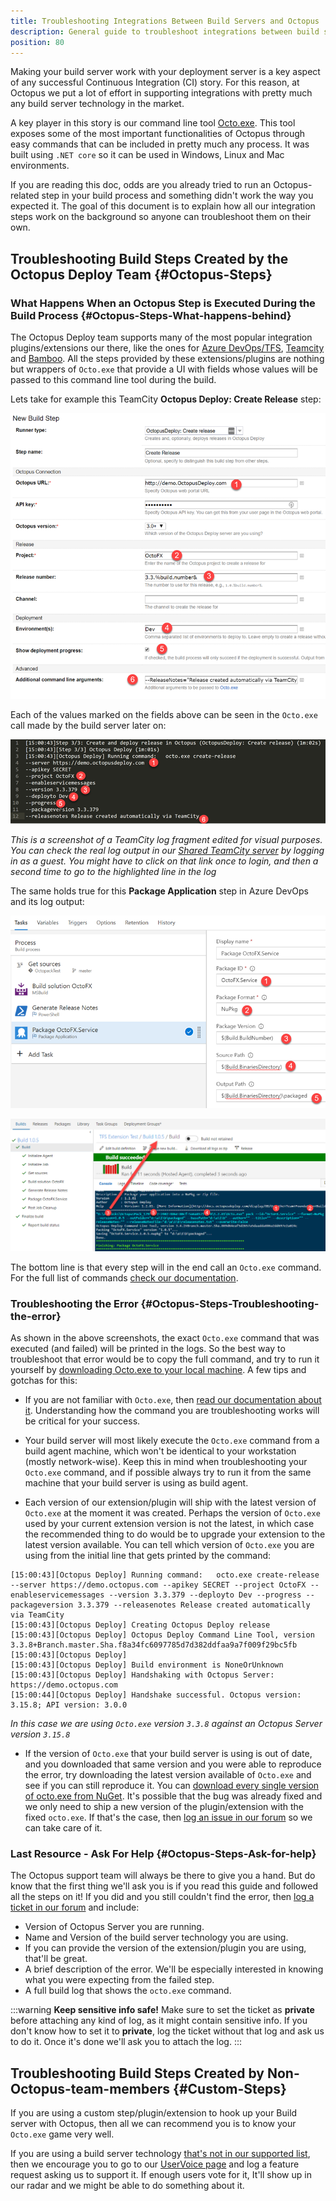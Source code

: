 ```yaml
---
title: Troubleshooting Integrations Between Build Servers and Octopus
description: General guide to troubleshoot integrations between build servers such as TeamCity or Azure DevOps with Octopus Deploy
position: 80
---
```


Making your build server work with your deployment server is a key aspect of any successful Continuous Integration (CI) story. For this reason, at Octopus we put a lot of effort in supporting integrations with pretty much any build server technology in the market.

A key player in this story is our command line tool [Octo.exe](\docs\api-and-integration\octo.exe-command-line\index.md). This tool exposes some of the most important functionalities of Octopus through easy commands that can be included in pretty much any process. It was built using `.NET core` so it can be used in Windows, Linux and Mac environments.

If you are reading this doc, odds are you already tried to run an Octopus-related step in your build process and something didn't work the way you expected it. The goal of this document is to explain how all our integration steps work on the background so anyone can troubleshoot them on their own.

## Troubleshooting Build Steps Created by the Octopus Deploy Team {#Octopus-Steps}

### What Happens When an Octopus Step is Executed During the Build Process {#Octopus-Steps-What-happens-behind}

The Octopus Deploy team supports many of the most popular integration plugins/extensions our there, like the ones for [Azure DevOps/TFS](/docs/api-and-integration/tfs-azure-devops/index.md), [Teamcity](/docs/api-and-integration/teamcity.md) and [Bamboo](/docs/packaging-applications/build-servers/bamboo.md). All the steps provided by these extensions/plugins are nothing but wrappers of `Octo.exe` that provide a UI with fields whose values will be passed to this command line tool during the build.

Lets take for example this TeamCity **Octopus Deploy: Create Release** step:

![](\docs\images\5672460\5672462.png)

Each of the values marked on the fields above can be seen in the `Octo.exe` call made by the build server later on:

![](\docs\images\5672460\5672463.png)

*This is a screenshot of a TeamCity log fragment edited for visual purposes. You can check the real log output in our [Shared TeamCity server](http://teamcity.octopus.com/viewLog.html?buildId=440630&buildTypeId=OctoFX_OctoFX&tab=buildLog&state=1021%2C1023#_state=1021,1023&focus=1024) by logging in as a guest. You might have to click on that link once to login, and then a second time to go to the highlighted line in the log*

The same holds true for this **Package Application** step in Azure DevOps and its log output:

![](\docs\images\5672460\5672464.png)


![](\docs\images\5672460\5672465.png)

The bottom line is that every step will in the end call an `Octo.exe` command. For the full list of commands [check our documentation](\docs\api-and-integration\octo.exe-command-line\index.md).

### Troubleshooting the Error {#Octopus-Steps-Troubleshooting-the-error}

As shown in the above screenshots, the exact `Octo.exe` command that was executed (and failed) will be printed in the logs. So the best way to troubleshoot that error would be to copy the full command, and try to run it yourself by [downloading Octo.exe to your local machine](https://octopus.com/downloads). A few tips and gotchas for this:

- If you are not familiar with `Octo.exe`, then [read our documentation about it](\docs\api-and-integration\octo.exe-command-line\index.md). Understanding how the command you are troubleshooting works will be critical for your success.

- Your build server will most likely execute the `Octo.exe` command from a build agent machine, which won't be identical to your workstation (mostly network-wise). Keep this in mind when troubleshooting your `Octo.exe` command, and if possible always try to run it from the same machine that your build server is using as build agent.

- Each version of our extension/plugin will ship with the latest version of `Octo.exe` at the moment it was created. Perhaps the version of `Octo.exe` used by your current extension version is not the latest, in which case the recommended thing to do would be to upgrade your extension to the latest version available. You can tell which version of `Octo.exe` you are using from the initial line that gets printed by the command:

```
[15:00:43][Octopus Deploy] Running command:   octo.exe create-release --server https://demo.octopus.com --apikey SECRET --project OctoFX --enableservicemessages --version 3.3.379 --deployto Dev --progress --packageversion 3.3.379 --releasenotes Release created automatically via TeamCity
[15:00:43][Octopus Deploy] Creating Octopus Deploy release
[15:00:43][Octopus Deploy] Octopus Deploy Command Line Tool, version 3.3.8+Branch.master.Sha.f8a34fc6097785d7d382ddfaa9a7f009f29bc5fb
[15:00:43][Octopus Deploy]
[15:00:43][Octopus Deploy] Build environment is NoneOrUnknown
[15:00:43][Octopus Deploy] Handshaking with Octopus Server: https://demo.octopus.com
[15:00:44][Octopus Deploy] Handshake successful. Octopus version: 3.15.8; API version: 3.0.0
```
*In this case we are using `Octo.exe` version `3.3.8` against an Octopus Server version `3.15.8`*

- If the version of `Octo.exe` that your build server is using is out of date, and you downloaded that same version and you were able to reproduce the error, try downloading the latest version available of `Octo.exe` and see if you can still reproduce it. You can [download every single version of octo.exe from NuGet](https://www.nuget.org/packages/OctopusTools/). It's possible that the bug was already fixed and we only need to ship a new version of the plugin/extension with the fixed `octo.exe`. If that's the case, then [log an issue in our forum](https://help.octopus.com) so we can take care of it.

### Last Resource - Ask For Help {#Octopus-Steps-Ask-for-help}

The Octopus support team will always be there to give you a hand. But do know that the first thing we'll ask you is if you read this guide and followed all the steps on it! If you did and you still couldn't find the error, then [log a ticket in our forum](https://help.octopus.com) and include:

- Version of Octopus Server you are running.
- Name and Version of the build server technology you are using.
- If you can provide the version of the extension/plugin you are using, that'll be great.
- A brief description of the error. We'll be especially interested in knowing what you were expecting from the failed step.
- A full build log that shows the `octo.exe` command.

:::warning
**Keep sensitive info safe!**
Make sure to set the ticket as **private** before attaching any kind of log, as it might contain sensitive info. If you don't know how to set it to **private**, log the ticket without that log and ask us to do it. Once it's done we'll ask you to attach the log.
:::


## Troubleshooting Build Steps Created by Non-Octopus-team-members {#Custom-Steps}

If you are using a custom step/plugin/extension to hook up your Build server with Octopus, then all we can recommend you is to know your `Octo.exe` game very well.

If you are using a build server technology [that's not in our supported list](\docs\api-and-integration\index.md), then we encourage you to go to our [UserVoice page](https://octopusdeploy.uservoice.com/) and log a feature request asking us to support it. If enough users vote for it, It'll show up in our radar and we might be able to do something about it.
